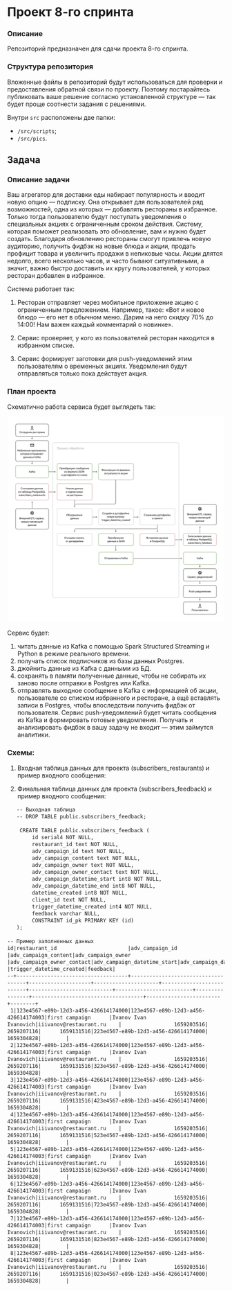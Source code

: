 # Проект 8-го спринта

### Описание
Репозиторий предназначен для сдачи проекта 8-го спринта.

### Структура репозитория
Вложенные файлы в репозиторий будут использоваться для проверки и предоставления обратной связи по проекту. Поэтому постарайтесь публиковать ваше решение согласно установленной структуре — так будет проще соотнести задания с решениями.

Внутри `src` расположены две папки:
- `/src/scripts`;
- `/src/pics`.

## Задача
### Описание задачи
Ваш агрегатор для доставки еды набирает популярность и вводит новую опцию — подписку. Она открывает для пользователей ряд возможностей, одна из которых — добавлять рестораны в избранное. Только тогда пользователю будут поступать уведомления о специальных акциях с ограниченным сроком действия. Систему, которая поможет реализовать это обновление, вам и нужно будет создать.
Благодаря обновлению рестораны смогут привлечь новую аудиторию, получить фидбэк на новые блюда и акции, продать профицит товара и увеличить продажи в непиковые часы. Акции длятся недолго, всего несколько часов, и часто бывают ситуативными, а значит, важно быстро доставить их кругу пользователей, у которых ресторан добавлен в избранное.  

Система работает так:

1. Ресторан отправляет через мобильное приложение акцию с ограниченным предложением. Например, такое: «Вот и новое блюдо — его нет в обычном меню. Дарим на него скидку 70% до 14:00! Нам важен каждый комментарий о новинке».
   
2. Сервис проверяет, у кого из пользователей ресторан находится в избранном списке.
   
3. Сервис формирует заготовки для push-уведомлений этим пользователям о временных акциях. Уведомления будут отправляться только пока действует акция.

 ### План проекта  
 Схематично работа сервиса будет выглядеть так: 

 ![image](src/pics/1.jpg)

Сервис будет:
 
1. читать данные из Kafka с помощью Spark Structured Streaming и Python в режиме реального времени.   
2. получать список подписчиков из базы данных Postgres.
3. джойнить данные из Kafka с данными из БД.
4. сохранять в памяти полученные данные, чтобы не собирать их заново после отправки в Postgres или Kafka.
5. отправлять выходное сообщение в Kafka с информацией об акции, пользователе со списком избранного и ресторане, а ещё вставлять записи в Postgres, чтобы впоследствии получить фидбэк от пользователя. Сервис push-уведомлений будет читать сообщения из Kafka и формировать готовые уведомления. Получать и анализировать фидбэк в вашу задачу не входит — этим займутся аналитики.

### Схемы:

1) Входная таблица данных для проекта (subscribers_restaurants) и пример входного сообщения:


1) Финальная таблица данных для проекта (subscribers_feedback) и пример входного сообщения:
~~~
   -- Выходная таблица
   -- DROP TABLE public.subscribers_feedback;

    CREATE TABLE public.subscribers_feedback (
        id serial4 NOT NULL,
        restaurant_id text NOT NULL,
        adv_campaign_id text NOT NULL,
        adv_campaign_content text NOT NULL,
        adv_campaign_owner text NOT NULL,
        adv_campaign_owner_contact text NOT NULL,
        adv_campaign_datetime_start int8 NOT NULL,
        adv_campaign_datetime_end int8 NOT NULL,
        datetime_created int8 NOT NULL,
        client_id text NOT NULL,
        trigger_datetime_created int4 NOT NULL,
        feedback varchar NULL,
        CONSTRAINT id_pk PRIMARY KEY (id)
   );

-- Пример заполненных данных
id|restaurant_id                       |adv_campaign_id                     |adv_campaign_content|adv_campaign_owner   |adv_campaign_owner_contact|adv_campaign_datetime_start|adv_campaign_datetime_end|datetime_created|client_id                           |trigger_datetime_created|feedback|
--+------------------------------------+------------------------------------+--------------------+---------------------+--------------------------+---------------------------+-------------------------+----------------+------------------------------------+------------------------+--------+
 1|123e4567-e89b-12d3-a456-426614174000|123e4567-e89b-12d3-a456-426614174003|first campaign      |Ivanov Ivan Ivanovich|iiivanov@restaurant.ru    |                 1659203516|               2659207116|      1659131516|223e4567-e89b-12d3-a456-426614174000|              1659304828|        |
 2|123e4567-e89b-12d3-a456-426614174000|123e4567-e89b-12d3-a456-426614174003|first campaign      |Ivanov Ivan Ivanovich|iiivanov@restaurant.ru    |                 1659203516|               2659207116|      1659131516|323e4567-e89b-12d3-a456-426614174000|              1659304828|        |
 3|123e4567-e89b-12d3-a456-426614174000|123e4567-e89b-12d3-a456-426614174003|first campaign      |Ivanov Ivan Ivanovich|iiivanov@restaurant.ru    |                 1659203516|               2659207116|      1659131516|423e4567-e89b-12d3-a456-426614174000|              1659304828|        |
 4|123e4567-e89b-12d3-a456-426614174000|123e4567-e89b-12d3-a456-426614174003|first campaign      |Ivanov Ivan Ivanovich|iiivanov@restaurant.ru    |                 1659203516|               2659207116|      1659131516|523e4567-e89b-12d3-a456-426614174000|              1659304828|        |
 5|123e4567-e89b-12d3-a456-426614174000|123e4567-e89b-12d3-a456-426614174003|first campaign      |Ivanov Ivan Ivanovich|iiivanov@restaurant.ru    |                 1659203516|               2659207116|      1659131516|623e4567-e89b-12d3-a456-426614174000|              1659304828|        |
 6|123e4567-e89b-12d3-a456-426614174000|123e4567-e89b-12d3-a456-426614174003|first campaign      |Ivanov Ivan Ivanovich|iiivanov@restaurant.ru    |                 1659203516|               2659207116|      1659131516|723e4567-e89b-12d3-a456-426614174000|              1659304828|        |
 7|123e4567-e89b-12d3-a456-426614174000|123e4567-e89b-12d3-a456-426614174003|first campaign      |Ivanov Ivan Ivanovich|iiivanov@restaurant.ru    |                 1659203516|               2659207116|      1659131516|823e4567-e89b-12d3-a456-426614174000|              1659304828|        |
 8|123e4567-e89b-12d3-a456-426614174000|123e4567-e89b-12d3-a456-426614174003|first campaign      |Ivanov Ivan Ivanovich|iiivanov@restaurant.ru    |                 1659203516|               2659207116|      1659131516|023e4567-e89b-12d3-a456-426614174000|              1659304828|        |
~~~
 
